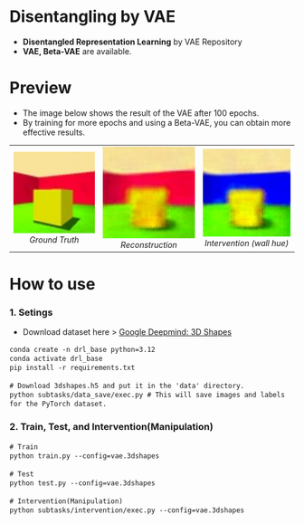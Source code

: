 # Disentangling by VAE
* <b>Disentangled Representation Learning</b> by VAE Repository
* <b>VAE, Beta-VAE</b> are available.

# Preview
* The image below shows the result of the VAE after 100 epochs.
* By training for more epochs and using a Beta-VAE, you can obtain more effective results.

<table align="center">
  <tr>
    <td align="center">
      <img src="assets/intervention/vae_GT.jpg" width="200"><br>
      <em>Ground Truth</em>
    </td>
    <td align="center">
      <img src="assets/intervention/vae_reconstruction.jpg" width="200"><br>
      <em>Reconstruction</em>
    </td>
    <td align="center">
      <img src="assets/intervention/vae_intervention.jpg" width="200"><br>
      <em>Intervention (wall hue)</em>
    </td>
  </tr>
</table>


# How to use
### 1. Setings
* Download dataset here > <a href="https://github.com/google-deepmind/3d-shapes">Google Deepmind: 3D Shapes</a>
```
conda create -n drl_base python=3.12
conda activate drl_base
pip install -r requirements.txt

# Download 3dshapes.h5 and put it in the 'data' directory.
python subtasks/data_save/exec.py # This will save images and labels for the PyTorch dataset.
```

### 2. Train, Test, and Intervention(Manipulation)
```
# Train
python train.py --config=vae.3dshapes

# Test
python test.py --config=vae.3dshapes

# Intervention(Manipulation)
python subtasks/intervention/exec.py --config=vae.3dshapes
```